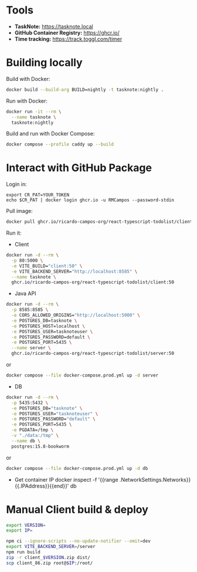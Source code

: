 # Tools

- **TaskNote:** https://tasknote.local
- **GitHub Container Registry:** https://ghcr.io/
- **Time tracking:** https://track.toggl.com/timer

# Building locally

Build with Docker:

```sh
docker build --build-arg BUILD=nightly -t tasknote:nightly .
```

Run with Docker:
```sh
docker run -it --rm \
  --name tasknote \
  tasknote:nightly
```
Build and run with Docker Compose:
```sh
docker compose --profile caddy up --build
```

# Interact with GitHub Package

Login in:

```
export CR_PAT=YOUR_TOKEN
echo $CR_PAT | docker login ghcr.io -u RMCampos --password-stdin
```

Pull image:

```sh
docker pull ghcr.io/ricardo-campos-org/react-typescript-todolist/client:50
```

Run it:

- Client
```sh
docker run -d --rm \
  -p 80:5000 \
  -e VITE_BUILD="client:50" \
  -e VITE_BACKEND_SERVER="http://localhost:8585" \
  --name tasknote \
  ghcr.io/ricardo-campos-org/react-typescript-todolist/client:50
```

- Java API
```sh
docker run -d --rm \
  -p 8585:8585 \
  -e CORS_ALLOWED_ORIGINS="http://localhost:5000" \
  -e POSTGRES_DB=tasknote \
  -e POSTGRES_HOST=localhost \
  -e POSTGRES_USER=tasknoteuser \
  -e POSTGRES_PASSWORD=default \
  -e POSTGRES_PORT=5435 \
  --name server \
  ghcr.io/ricardo-campos-org/react-typescript-todolist/server:50
```
or
```sh
docker compose --file docker-compose.prod.yml up -d server
```

- DB
```sh
docker run -d --rm \
  -p 5435:5432 \
  -e POSTGRES_DB="tasknote" \
  -e POSTGRES_USER="tasknoteuser" \
  -e POSTGRES_PASSWORD="default" \
  -e POSTGRES_PORT=5435 \
  -e PGDATA=/tmp \
  -v "./data:/tmp" \
  --name db \
  postgres:15.8-bookworm
```
or
```sh
docker compose --file docker-compose.prod.yml up -d db
```

- Get container IP
docker inspect -f '{{range .NetworkSettings.Networks}}{{.IPAddress}}{{end}}' db

# Manual Client build & deploy

```sh
export VERSION=
export IP=

npm ci --ignore-scripts --no-update-notifier --omit=dev
export VITE_BACKEND_SERVER=/server
npm run build
zip -r client_$VERSION.zip dist/
scp client_86.zip root@$IP:/root/
```